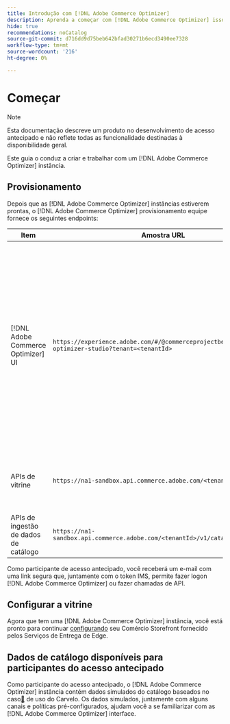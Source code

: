 ```yaml
---
title: Introdução com [!DNL Adobe Commerce Optimizer]
description: Aprenda a começar com [!DNL Adobe Commerce Optimizer] isso.
hide: true
recommendations: noCatalog
source-git-commit: d716dd9d75beb642bfad30271b6ecd3490ee7328
workflow-type: tm+mt
source-wordcount: '216'
ht-degree: 0%

---
```


# Começar

>[!NOTE]
>
>Esta documentação descreve um produto no desenvolvimento de acesso antecipado e não reflete todas as funcionalidade destinadas à disponibilidade geral.

Este guia o conduz a criar e trabalhar com um [!DNL Adobe Commerce Optimizer] instância.

<!--Click the tabs below to see high-level workflow overviews for the following user types:

- Administrators
- Merchants
- Developers

>[!BEGINTABS]

>[!TAB Administrator and merchant workflow]

This diagram provides a high-level overview of how administrators and merchants access and manage [!DNL Adobe Commerce Optimizer] instances. See the [Adobe Admin Console Guide](https://helpx.adobe.com/br/enterprise/admin-guide.html) for more information about administrator workflows.

NEED DIAGRAM

>[!TAB Developer workflow]

This diagram provides a high-level overview of how developers create integrations for [!DNL Adobe Commerce Optimizer] using App Builder. See the [API documentation](https://developer.adobe.com/commerce/services/cloud/) for more information.

NEED DIAGRAM

>[!ENDTABS]
-->

## Provisionamento

Depois que as [!DNL Adobe Commerce Optimizer] instâncias estiverem prontas, o [!DNL Adobe Commerce Optimizer] provisionamento equipe fornece os seguintes endpoints:

| Item | Amostra URL | Propósito |
|---|---|---|
| [!DNL Adobe Commerce Optimizer] UI | `https://experience.adobe.com/#/@commerceprojectbeacon/commerce-optimizer-studio?tenant=<tenantId>` | Acesse o interface do Comércio Optimizer para gerenciar o catálogo em:<br>1. Regras de comercialização (Product Discovery, Product recomendações).<br>2. Gerenciamento de catálogos (criação de canais e políticas).<br>3. Insights de dados (Exibir o status de ingestão de dados do catálogo). |
| APIs de vitrine | `https://na1-sandbox.api.commerce.adobe.com/<tenantId>/graphql` | Acesse as APIs necessárias para configurar sua vitrine Comércio fornecida pelos Serviços de entrega do Edge. |
| APIs de ingestão de dados de catálogo | `https://na1-sandbox.api.commerce.adobe.com/<tenantId>/v1/catalog/<entity>` | Acesse as APIs necessárias para assimilar os dados do catálogo. |

Como participante de acesso antecipado, você receberá um e-mail com uma link segura que, juntamente com o token IMS, permite fazer logon [!DNL Adobe Commerce Optimizer] ou fazer chamadas de API.

## Configurar a vitrine

Agora que tem uma [!DNL Adobe Commerce Optimizer] instância, você está pronto para continuar [configurando](./storefront.md) seu Comércio Storefront fornecido pelos Serviços de Entrega de Edge.

## Dados de catálogo disponíveis para participantes do acesso antecipado

Como participante do acesso antecipado, o [!DNL Adobe Commerce Optimizer] instância contém dados simulados do catálogo baseados no caso[&#128279;](./use-case/admin-use-case.md) de uso do Carvelo. Os dados simulados, juntamente com alguns canais e políticas pré-configurados, ajudam você a se familiarizar com as [!DNL Adobe Commerce Optimizer] interface.

<!--Ingest catalog data

By default, [!DNL Adobe Commerce Optimizer] instances do not include any product data.

See the [Ingestion API](https://developer-stage.adobe.com/commerce/services/composable-catalog/data-ingestion/using-the-api/) documentation to learn how you can import your catalog data into [!DNL Adobe Commerce Optimizer].

The catalog data that you ingest is visible in the [data insights](./insights-overview.md) page. Additionally, you can use the [Catalog](./catalog-overview.md) page to define the channels and policies.-->

